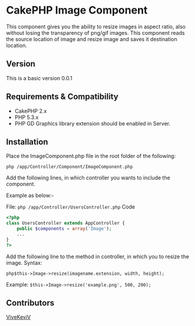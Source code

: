 CakePHP Image Component
=======================

This component gives you the ability to resize images in aspect ratio, also without losing the transparency of png/gif images. This component reads the source location of image and resize image and saves it destination location.
## Version
This is a basic version 0.0.1

## Requirements & Compatibility

* CakePHP 2.x
* PHP 5.3.x
* PHP GD Graphics library extension should be enabled in Server.

## Installation

Place the ImageComponent.php file in the root folder of the following:

```php /app/Controller/Component/ImageComponent.php```

Add the following lines, in which controller you wants to include the component.

Example as below:-

File:
```php /app/Controller/UsersController.php```
Code
```php
<?php
class UsersController extends AppController {
    public $components = array('Image');
    ...
}
?>
```

Add the following line to the method in controller, in which you to resize the image.
Syntax:

```php$this->Image->resize(imagename.extension, width, height);```

Example:
`$this->Image->resize('example.png', 500, 200);`

## Contributors

[ViveKeviV](https://github.com/ViveKeviV)
